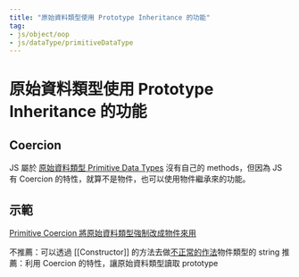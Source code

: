 ```yaml
---
title: "原始資料類型使用 Prototype Inheritance 的功能"
tag: 
- js/object/oop
- js/dataType/primitiveDataType 
---
```

# 原始資料類型使用 Prototype Inheritance 的功能
## Coercion
JS 屬於 
[原始資料類型 Primitive Data Types](原始資料類型%20Primitive%20Data%20Types.md) 沒有自己的 methods，但因為 JS 有 Coercion 的特性，就算不是物件，也可以使用物件繼承來的功能。 
## 示範
[Primitive Coercion 將原始資料類型強制改成物件來用](Primitive%20Coercion%20將原始資料類型強制改成物件來用.md)

不推薦：可以透過 [[Constructor]] 的方法去做[不正常的作法](Primitive%20Coercion%20將原始資料類型強制改成物件來用.md#不正常的作法)物件類型的 string
推薦：利用 Coercion 的特性，讓原始資料類型讀取 prototype


